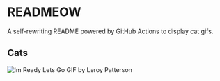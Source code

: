 # READMEOW

A self-rewriting README powered by GitHub Actions to display cat gifs.

## Cats

![Im Ready Lets Go GIF by Leroy Patterson](https://media4.giphy.com/media/CjmvTCZf2U3p09Cn0h/200.gif?cid=9acd02dakj69yyfryumhf40tq6iqwo24fwz9hh1c1kss9qtl&ep=v1_gifs_search&rid=200.gif&ct=g)
